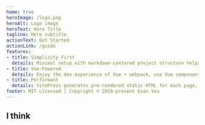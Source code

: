 ```yaml
---
home: true
heroImage: /logo.png
heroAlt: Logo image
heroText: Hero Title
tagline: Hero subtitle
actionText: Get Started
actionLink: /guide
features:
- title: Simplicity First
  details: Minimal setup with markdown-centered project structure helps you focus on writing.
- title: Vue-Powered
  details: Enjoy the dev experience of Vue + webpack, use Vue components in markdown, and develop custom themes with Vue.
- title: Performant
  details: VitePress generates pre-rendered static HTML for each page, and runs as an SPA once a page is loaded.
footer: MIT Licensed | Copyright © 2019-present Evan You
---
```


## I think